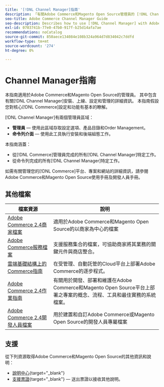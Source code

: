 ```yaml
---
title: '[!DNL Channel Manager]指南'
description: 「有關Adobe Commerce和Magento Open Source管理員的 [!DNL Channel Manager] 的完整資訊，包括安裝和上線。」
seo-title: Adobe Commerce Channel Manager Guide
seo-description: Describes how to use [!DNL Channel Manager] with Adobe Commerce or Magento Open Source.
exl-id: 0703741b-77e0-47b0-917f-b25d14afa7ae
recommendations: noCatalog
source-git-commit: 850aece134084e108b324a964d7d834042c7ddfd
workflow-type: tm+mt
source-wordcount: '274'
ht-degree: 0%

---
```



# Channel Manager指南

本指南適用於Adobe Commerce和Magento Open Source的管理員。 其中包含有關[!DNL Channel Manager]安裝、上線、設定和管理的詳細資訊。 本指南假設您對核心[!DNL Commerce]設定和功能有基本的瞭解。

[!DNL Channel Manager]有兩個管理員區域：

* **管理員** — 使用此區域存取設定選項、產品目錄和Order Management。
* **命令列介面** — 使用此工具執行安裝和後端組態工作。

本指南涵蓋：

* 從[!DNL Commerce]管理員完成的所有[!DNL Channel Manager]特定工作。
* 從命令列完成的所有[!DNL Channel Manager]特定工作。

如需有關管理您的[!DNL Commerce]平台、專案和網站的詳細資訊，請參閱Adobe Commerce和Magento Open Source使用手冊及開發人員手冊。

## 其他檔案


| 檔案資源 | 說明 |
|---------------------------------------------------------------------------------------------------------------------------------------|----------------------------------------------------------------------------------------------------------------------------------------------------------------------------------------|
| [Adobe Commerce 2.4商家檔案](https://experienceleague.adobe.com/docs/commerce-admin/user-guides/home.html) | 適用於Adobe Commerce和Magento Open Source的以商家為中心的檔案 |
| [Adobe Commerce服務檔案](https://experienceleague.adobe.com/docs/commerce-merchant-services/user-guides/home.html) | 支援服務集合的檔案，可協助商家將其業務的關鍵元件與商店整合。 |
| [雲端基礎結構上的Commerce指南](https://experienceleague.adobe.com/docs/commerce-cloud-service/user-guide/overview.html) | 在受管理、自動託管的Cloud平台上部署Adobe Commerce的逐步程式。 |
| [Adobe Commerce 2.4作業指南](https://experienceleague.adobe.com/docs/commerce-operations/operational-guides/home.html) | 有關用於開發、部署和維護在Adobe Commerce和Magento Open Source平台上部署之專案的概念、流程、工具和最佳實務的系統檔案。 |
| [Adobe Commerce 2.4開發人員檔案](https://developer.adobe.com/commerce/docs) | 用於建置和自訂Adobe Commerce或Magento Open Source的開發人員專屬檔案 |

## 支援

從下列資源取得Adobe Commerce和Magento Open Source的其他資訊和說明：

* [說明中心](https://support.magento.com/hc/en-us){target="_blank"}
* [支援票證](https://support.magento.com/hc/en-us/articles/360000913794#submit-ticket){target="_blank"} — 送出票證以接收其他說明。
